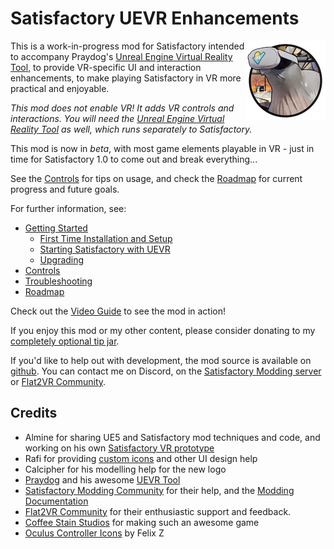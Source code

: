 # Satisfactory UEVR Enhancements

<img align="right" src="Resources/Icon128.png"/>This is a work-in-progress mod for Satisfactory intended to accompany Praydog's [Unreal Engine Virtual Reality Tool](https://uevr.io/), to provide VR-specific UI and interaction enhancements, to make playing Satisfactory in VR more practical and enjoyable.

*This mod does not enable VR! It adds VR controls and interactions. You will need the [Unreal Engine Virtual Reality Tool](https://uevr.io/) as well, which runs separately to Satisfactory.*

This mod is now in *beta*, with most game elements playable in VR - just in time for Satisfactory 1.0 to come out and break everything...

See the [Controls](https://github.com/dortamur/satisfactory-uevr-enhancements/wiki/Controls) for tips on usage, and check the [Roadmap](https://github.com/dortamur/satisfactory-uevr-enhancements/wiki/Roadmap) for current progress and future goals.

For further information, see:

- [Getting Started](https://github.com/dortamur/satisfactory-uevr-enhancements/wiki/Getting-Started)
  - [First Time Installation and Setup](https://github.com/dortamur/satisfactory-uevr-enhancements/wiki/Getting-Started#first-time-installation-and-setup)
  - [Starting Satisfactory with UEVR](https://github.com/dortamur/satisfactory-uevr-enhancements/wiki/Getting-Started#starting-satisfactory-with-uevr)
  - [Upgrading](https://github.com/dortamur/satisfactory-uevr-enhancements/wiki/Getting-Started#upgrading)
- [Controls](https://github.com/dortamur/satisfactory-uevr-enhancements/wiki/Controls)
- [Troubleshooting](https://github.com/dortamur/satisfactory-uevr-enhancements/wiki/Troubleshooting)
- [Roadmap](https://github.com/dortamur/satisfactory-uevr-enhancements/wiki/Roadmap)

Check out the [Video Guide](https://www.youtube.com/watch?v=5PAEs0eoGuk) to see the mod in action!

If you enjoy this mod or my other content, please consider donating to my [completely optional tip jar](https://ko-fi.com/dortamur).

If you'd like to help out with development, the mod source is available on [github](https://github.com/dortamur/satisfactory-uevr-enhancements). You can contact me on Discord, on the [Satisfactory Modding server](https://discord.gg/xkVJ73E) or [Flat2VR Community](https://flat2vr.com/).
## Credits

- Almine for sharing UE5 and Satisfactory mod techniques and code, and working on his own [Satisfactory VR prototype](https://github.com/Almine2/SatisfactoryVRPlugins)
- Rafi for providing [custom icons](https://github.com/rccrossde/Satisfactory_VRicons) and other UI design help
- Calcipher for his modelling help for the new logo
- [Praydog](https://github.com/praydog) and his awesome [UEVR Tool](https://uevr.io/)
- [Satisfactory Modding Community](https://discord.gg/xkVJ73E) for their help, and the [Modding Documentation](https://docs.ficsit.app/satisfactory-modding/)
- [Flat2VR Community](https://flat2vr.com/) for their enthusiastic support and feedback.
- [Coffee Stain Studios](https://www.coffeestainstudios.com/) for making such an awesome game
- [Oculus Controller Icons](https://www.figma.com/community/file/1277443078935776593) by Felix Z
